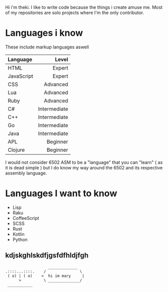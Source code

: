 Hi i'm theki. I like to write code because the things i create amuse me. Most of my repositories are solo projects where I'm the only contributor.

# Languages i know
These include markup languages aswell

| Language | Level |
| :------- | ----: |
| HTML | Expert |
| JavaScript | Expert |
| CSS | Advanced |
| Lua | Advanced |
| Ruby | Advanced |
| C# | Intermediate |
| C++ | Intermediate |
| Go | Intermediate |
| Java | Intermediate |
| APL | Beginner 
| Clojure | Beginner |

I would not consider 6502 ASM to be a "language" that you can "learn" ( as it is dead simple ) but I do know my way around the 6502 and its respective assembly language.

# Languages I want to know

- Lisp
- Raku
- CoffeeScript
- SCSS
- Rust
- Kotlin
- Python

## kdjskghlskdfjgsfdfhldjfgh

```
                   _____________
.::::...::::.    /               \
 ( o) | ( o)    <  hi im mary     |
      >          \ ______________/
 ___________
```
